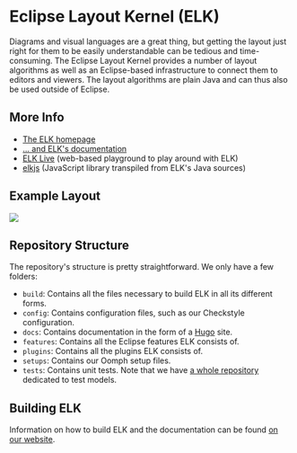 # Eclipse Layout Kernel (ELK)

Diagrams and visual languages are a great thing,
but getting the layout just right for them to be easily understandable
can be tedious and time-consuming.
The Eclipse Layout Kernel provides a number of layout algorithms
as well as an Eclipse-based infrastructure to connect them
to editors and viewers.
The layout algorithms are plain Java
and can thus also be used outside of Eclipse.

## More Info

* [The ELK homepage](http://www.eclipse.org/elk)
* [... and ELK's documentation](http://www.eclipse.org/elk/documentation.html)
* [ELK Live](https://rtsys.informatik.uni-kiel.de/elklive/) (web-based playground to play around with ELK)
* [elkjs](https://github.com/OpenKieler/elkjs) (JavaScript library transpiled from ELK's Java sources)

## Example Layout

![](https://raw.githubusercontent.com/eclipse/elk/master/docs/static/img/example_layout_complexRouter.svg?sanitize=true)

## Repository Structure

The repository's structure is pretty straightforward. We only have a few folders:

* `build`:
  Contains all the files necessary to build ELK in all its different forms.
* `config`:
  Contains configuration files, such as our Checkstyle configuration.
* `docs`:
  Contains documentation in the form of a [Hugo](https://gohugo.io/) site.
* `features`:
  Contains all the Eclipse features ELK consists of.
* `plugins`:
  Contains all the plugins ELK consists of.
* `setups`:
  Contains our Oomph setup files.
* `tests`:
  Contains unit tests. Note that we have [a whole repository](https://github.com/eclipse/elk-models/) dedicated to test models.


## Building ELK

Information on how to build ELK and the documentation can be found [on our website](https://www.eclipse.org/elk/documentation/contributors/buildingelk.html).
